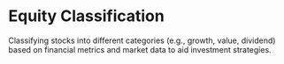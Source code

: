# Equity Classification

Classifying stocks into different categories (e.g., growth, value, dividend) based on financial metrics and market data to aid investment strategies.